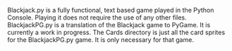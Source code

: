 Blackjack.py is a fully functional, text based game played in the Python Console. Playing it does not require the use of any other files.
BlackjackPG.py is a translation of the Blackjack game to PyGame. It is currently a work in progress. 
The Cards directory is just all the card sprites for the BlackjackPG.py game. It is only necessary for that game. 

